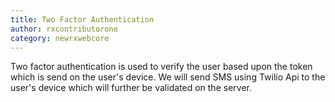 ```yaml
---
title: Two Factor Authentication 
author: rxcontributorone
category: newrxwebcore 
---
```


Two factor authentication is used to verify the user based upon the token which is send on the user's device. We will send SMS using Twilio Api to the user's device which will further be validated on the server.

